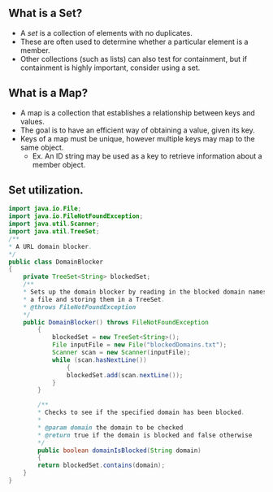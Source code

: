 ## What is a Set?
- A *set* is a collection of elements with no duplicates.
- These are often used to determine whether a particular element is a member.
- Other collections (such as lists) can also test for containment, but if containment is highly important, consider using a set.
## What is a Map?
- A map is a collection that establishes a relationship between keys and values.
- The goal is to have an efficient way of obtaining a value, given its key.
- Keys of a map must be unique, however multiple keys may map to the same object.
	- Ex.  An ID string may be used as a key to retrieve information about a member object.
## Set utilization.

```java
import java.io.File;
import java.io.FileNotFoundException;
import java.util.Scanner;
import java.util.TreeSet;
/**
* A URL domain blocker.
*/
public class DomainBlocker
{
	private TreeSet<String> blockedSet;
	/**
	* Sets up the domain blocker by reading in the blocked domain names from
	* a file and storing them in a TreeSet.
	* @throws FileNotFoundException
	*/
	public DomainBlocker() throws FileNotFoundException
		{
			blockedSet = new TreeSet<String>();
			File inputFile = new File("blockedDomains.txt");
			Scanner scan = new Scanner(inputFile);
			while (scan.hasNextLine())
				{
				blockedSet.add(scan.nextLine());
			}
		}

		/**
		* Checks to see if the specified domain has been blocked.
		*
		* @param domain the domain to be checked
		* @return true if the domain is blocked and false otherwise
		*/
		public boolean domainIsBlocked(String domain)
		{
		return blockedSet.contains(domain);
	}
}
```